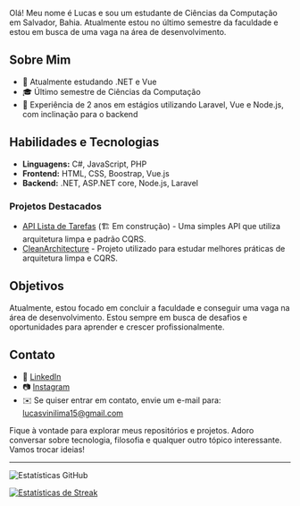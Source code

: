 Olá! Meu nome é Lucas e sou um estudante de Ciências da Computação em Salvador, Bahia. Atualmente estou no último semestre da faculdade e estou em busca de uma vaga na área de desenvolvimento.

## Sobre Mim

- 🚀 Atualmente estudando .NET e Vue
- 🎓 Último semestre de Ciências da Computação
- 💼 Experiência de 2 anos em estágios utilizando Laravel, Vue e Node.js, com inclinação para o backend

## Habilidades e Tecnologias

- **Linguagens:** C#, JavaScript, PHP
- **Frontend:** HTML, CSS, Boostrap, Vue.js
- **Backend:** .NET, ASP.NET core, Node.js, Laravel

### Projetos Destacados

- [API Lista de Tarefas](https://github.com/lucas-lima-developer/ListaDeTarefas) (🏗️ Em construção) - Uma simples API que utiliza arquitetura limpa e padrão CQRS.
- [CleanArchitecture](https://github.com/lucas-lima-developer/CleanArchitecture) - Projeto utilizado para estudar melhores práticas de arquitetura limpa e CQRS.

## Objetivos

Atualmente, estou focado em concluir a faculdade e conseguir uma vaga na área de desenvolvimento. Estou sempre em busca de desafios e oportunidades para aprender e crescer profissionalmente.

## Contato

- 💼 [LinkedIn](https://linkedin.com/in/lucas-lima15)
- 📷 [Instagram](https://instagram.com/lucaslimadev)
- ✉️ Se quiser entrar em contato, envie um e-mail para: lucasvinilima15@gmail.com

Fique à vontade para explorar meus repositórios e projetos. Adoro conversar sobre tecnologia, filosofia e qualquer outro tópico interessante. Vamos trocar ideias!

---
![Estatísticas GitHub](https://github-readme-stats.vercel.app/api?username=lucas-lima-developer&show_icons=true&locale=pt-br&include_all_commits=true&hide_title=true&theme=dark)

[![Estatísticas de Streak](https://github-readme-streak-stats.herokuapp.com/?user=lucas-lima-developer&theme=dark)](https://github.com/DenverCoder1/github-readme-streak-stats)
